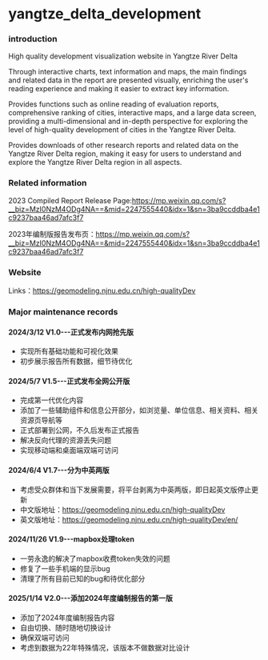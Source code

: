 # yangtze_delta_development
### introduction
High quality development visualization website in Yangtze River Delta

Through interactive charts, text information and maps, the main findings and related data in the report are presented visually, enriching the user's reading experience and making it easier to extract key information.

Provides functions such as online reading of evaluation reports, comprehensive ranking of cities, interactive maps, and a large data screen, providing a multi-dimensional and in-depth perspective for exploring the level of high-quality development of cities in the Yangtze River Delta.

Provides downloads of other research reports and related data on the Yangtze River Delta region, making it easy for users to understand and explore the Yangtze River Delta region in all aspects.

### Related information

2023 Compiled Report Release Page:https://mp.weixin.qq.com/s?__biz=MzI0NzM4ODg4NA==&mid=2247555440&idx=1&sn=3ba9ccddba4e1c9237baa46ad7afc3f7

2023年编制版报告发布页：https://mp.weixin.qq.com/s?__biz=MzI0NzM4ODg4NA==&mid=2247555440&idx=1&sn=3ba9ccddba4e1c9237baa46ad7afc3f7

### Website
Links：https://geomodeling.njnu.edu.cn/high-qualityDev

### Major maintenance records

#### 2024/3/12 V1.0---正式发布内网抢先版
- 实现所有基础功能和可视化效果
- 初步展示报告所有数据，细节待优化

#### 2024/5/7 V1.5---正式发布全网公开版
- 完成第一代优化内容
- 添加了一些辅助组件和信息公开部分，如浏览量、单位信息、相关资料、相关资源页导航等
- 正式部署到公网，不久后发布正式报告
- 解决反向代理的资源丢失问题
- 实现移动端和桌面端双端可访问

#### 2024/6/4 V1.7---分为中英两版
- 考虑受众群体和当下发展需要，将平台剥离为中英两版，即日起英文版停止更新
- 中文版地址：https://geomodeling.njnu.edu.cn/high-qualityDev
- 英文版地址：https://geomodeling.njnu.edu.cn/high-qualityDev/en/

#### 2024/11/26 V1.9---mapbox处理token
- 一劳永逸的解决了mapbox收费token失效的问题
- 修复了一些手机端的显示bug
- 清理了所有目前已知的bug和待优化部分

#### 2025/1/14 V2.0---添加2024年度编制报告的第一版
- 添加了2024年度编制报告内容
- 自由切换、随时随地切换设计
- 确保双端可访问
- 考虑到数据为22年特殊情况，该版本不做数据对比设计

